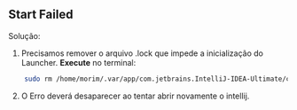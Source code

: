 ## Start Failed
Solução:
1. Precisamos remover o arquivo .lock que impede a inicialização do Launcher. **Execute** no terminal:
```bash
    sudo rm /home/morim/.var/app/com.jetbrains.IntelliJ-IDEA-Ultimate/config/JetBrains/IntelliJIdea2024.3/.lock

   ```
2. O Erro deverá desaparecer ao tentar abrir novamente o intellij.